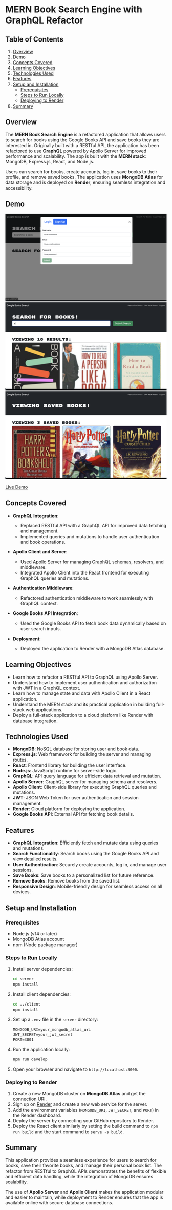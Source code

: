 # MERN Book Search Engine with GraphQL Refactor

## Table of Contents

1. [Overview](#overview)
2. [Demo](#demo)
3. [Concepts Covered](#concepts-covered)
4. [Learning Objectives](#learning-objectives)
5. [Technologies Used](#technologies-used)
6. [Features](#features)
7. [Setup and Installation](#setup-and-installation)
   - [Prerequisites](#prerequisites)
   - [Steps to Run Locally](#steps-to-run-locally)
   - [Deploying to Render](#deploying-to-render)
8. [Summary](#summary)

## Overview

The **MERN Book Search Engine** is a refactored application that allows users to search for books using the Google Books API and save books they are interested in. Originally built with a RESTful API, the application has been refactored to use **GraphQL** powered by Apollo Server for improved performance and scalability. The app is built with the **MERN stack**: MongoDB, Express.js, React, and Node.js.

Users can search for books, create accounts, log in, save books to their profile, and remove saved books. The application uses **MongoDB Atlas** for data storage and is deployed on **Render**, ensuring seamless integration and accessibility.

## Demo

![Book Search Engine Screenshot](assets/screenshot01.png)
![Book Search Engine Screenshot](assets/screenshot02.png)
![Book Search Engine Screenshot](assets/screenshot03.png)

[Live Demo](https://mern-book-search-engine-kisn.onrender.com)

## Concepts Covered

- **GraphQL Integration**:

  - Replaced RESTful API with a GraphQL API for improved data fetching and management.
  - Implemented queries and mutations to handle user authentication and book operations.

- **Apollo Client and Server**:

  - Used Apollo Server for managing GraphQL schemas, resolvers, and middleware.
  - Integrated Apollo Client into the React frontend for executing GraphQL queries and mutations.

- **Authentication Middleware**:

  - Refactored authentication middleware to work seamlessly with GraphQL context.

- **Google Books API Integration**:

  - Used the Google Books API to fetch book data dynamically based on user search inputs.

- **Deployment**:
  - Deployed the application to Render with a MongoDB Atlas database.

## Learning Objectives

- Learn how to refactor a RESTful API to GraphQL using Apollo Server.
- Understand how to implement user authentication and authorization with JWT in a GraphQL context.
- Learn how to manage state and data with Apollo Client in a React application.
- Understand the MERN stack and its practical application in building full-stack web applications.
- Deploy a full-stack application to a cloud platform like Render with database integration.

## Technologies Used

- **MongoDB**: NoSQL database for storing user and book data.
- **Express.js**: Web framework for building the server and managing routes.
- **React**: Frontend library for building the user interface.
- **Node.js**: JavaScript runtime for server-side logic.
- **GraphQL**: API query language for efficient data retrieval and mutation.
- **Apollo Server**: GraphQL server for managing schema and resolvers.
- **Apollo Client**: Client-side library for executing GraphQL queries and mutations.
- **JWT**: JSON Web Token for user authentication and session management.
- **Render**: Cloud platform for deploying the application.
- **Google Books API**: External API for fetching book details.

## Features

- **GraphQL Integration**: Efficiently fetch and mutate data using queries and mutations.
- **Search Functionality**: Search books using the Google Books API and view detailed results.
- **User Authentication**: Securely create accounts, log in, and manage user sessions.
- **Save Books**: Save books to a personalized list for future reference.
- **Remove Books**: Remove books from the saved list.
- **Responsive Design**: Mobile-friendly design for seamless access on all devices.

## Setup and Installation

### Prerequisites

- Node.js (v14 or later)
- MongoDB Atlas account
- npm (Node package manager)

### Steps to Run Locally

1. Install server dependencies:

   ```bash
   cd server
   npm install
   ```

2. Install client dependencies:

   ```bash
   cd ../client
   npm install
   ```

3. Set up a `.env` file in the `server` directory:

   ```plaintext
   MONGODB_URI=your_mongodb_atlas_uri
   JWT_SECRET=your_jwt_secret
   PORT=3001
   ```

4. Run the application locally:

   ```bash
   npm run develop
   ```

5. Open your browser and navigate to `http://localhost:3000`.

### Deploying to Render

1. Create a new MongoDB cluster on **MongoDB Atlas** and get the connection URI.
2. Sign up on [Render](https://render.com) and create a new web service for the server.
3. Add the environment variables (`MONGODB_URI`, `JWT_SECRET`, and `PORT`) in the Render dashboard.
4. Deploy the server by connecting your GitHub repository to Render.
5. Deploy the React client similarly by setting the build command to `npm run build` and the start command to `serve -s build`.

## Summary

This application provides a seamless experience for users to search for books, save their favorite books, and manage their personal book list. The refactor from RESTful to GraphQL APIs demonstrates the benefits of flexible and efficient data handling, while the integration of MongoDB ensures scalability.

The use of **Apollo Server** and **Apollo Client** makes the application modular and easier to maintain, while deployment to Render ensures that the app is available online with secure database connections.
